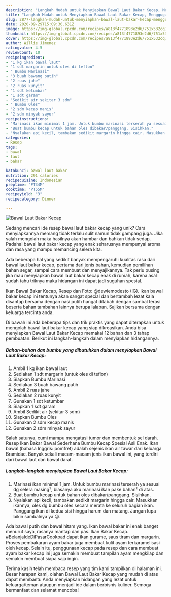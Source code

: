 ```yaml
---
description: "Langkah Mudah untuk Menyiapkan Bawal Laut Bakar Kecap, Menggugah Selera"
title: "Langkah Mudah untuk Menyiapkan Bawal Laut Bakar Kecap, Menggugah Selera"
slug: 2877-langkah-mudah-untuk-menyiapkan-bawal-laut-bakar-kecap-menggugah-selera
date: 2020-09-29T15:09:30.631Z
image: https://img-global.cpcdn.com/recipes/a813f4771893e2d6/751x532cq70/bawal-laut-bakar-kecap-foto-resep-utama.jpg
thumbnail: https://img-global.cpcdn.com/recipes/a813f4771893e2d6/751x532cq70/bawal-laut-bakar-kecap-foto-resep-utama.jpg
cover: https://img-global.cpcdn.com/recipes/a813f4771893e2d6/751x532cq70/bawal-laut-bakar-kecap-foto-resep-utama.jpg
author: Willie Jimenez
ratingvalue: 4.5
reviewcount: 10
recipeingredient:
- "1 kg ikan bawal laut"
- "1 sdt margarin untuk oles di teflon"
- " Bumbu Marinasi"
- "3 buah bawang putih"
- "2 ruas jahe"
- "2 ruas kunyit"
- "1 sdt ketumbar"
- "1 sdt garam"
- "Sedikit air sekitar 3 sdm"
- " Bumbu Oles"
- "2 sdm kecap manis"
- "2 sdm minyak sayur"
recipeinstructions:
- "Marinasi ikan minimal 1 jam. Untuk bumbu marinasi terserah ya sesuai dg selera masing², biasanya aku marinasi ikan pake bahan² di atas."
- "Buat bumbu kecap untuk bahan oles dibakar/panggang. Sisihkan."
- "Nyalakan api kecil, tambakan sedikit margarin hingga cair. Masukkan ikannya, oles dg bumbu oles secara merata ke seluruh bagian ikan. Panggang ikan di kedua sisi hingga harum dan matang. Jangan lupa bikin sambalnya ya 😉."
categories:
- Resep
tags:
- bawal
- laut
- bakar

katakunci: bawal laut bakar 
nutrition: 291 calories
recipecuisine: Indonesian
preptime: "PT34M"
cooktime: "PT55M"
recipeyield: "3"
recipecategory: Dinner

---
```



![Bawal Laut Bakar Kecap](https://img-global.cpcdn.com/recipes/a813f4771893e2d6/751x532cq70/bawal-laut-bakar-kecap-foto-resep-utama.jpg)

Sedang mencari ide resep bawal laut bakar kecap yang unik? Cara menyiapkannya memang tidak terlalu sulit namun tidak gampang juga. Jika salah mengolah maka hasilnya akan hambar dan bahkan tidak sedap. Padahal bawal laut bakar kecap yang enak seharusnya mempunyai aroma dan rasa yang mampu memancing selera kita.

Ada beberapa hal yang sedikit banyak mempengaruhi kualitas rasa dari bawal laut bakar kecap, pertama dari jenis bahan, kemudian pemilihan bahan segar, sampai cara membuat dan menyajikannya. Tak perlu pusing jika mau menyiapkan bawal laut bakar kecap enak di rumah, karena asal sudah tahu triknya maka hidangan ini dapat jadi suguhan spesial.

Ikan Bawal Bakar Kecap, Resep dan Foto: @dewiemodesto (IG). Ikan bawal bakar kecap ini tentunya akan sangat special dan bertambah lezat kala disantap bersama dengan nasi putih hangat ditabah dengan sambal terasi beserta bahan tambahan lainnya berupa lalaban. Sajikan bersama dengan keluarga tercinta anda.


Di bawah ini ada beberapa tips dan trik praktis yang dapat diterapkan untuk mengolah bawal laut bakar kecap yang siap dikreasikan. Anda bisa menyiapkan Bawal Laut Bakar Kecap memakai 12 bahan dan 3 tahap pembuatan. Berikut ini langkah-langkah dalam menyiapkan hidangannya.

<!--inarticleads1-->

##### Bahan-bahan dan bumbu yang dibutuhkan dalam menyiapkan Bawal Laut Bakar Kecap:

1. Ambil 1 kg ikan bawal laut
1. Sediakan 1 sdt margarin (untuk oles di teflon)
1. Siapkan  Bumbu Marinasi
1. Sediakan 3 buah bawang putih
1. Ambil 2 ruas jahe
1. Sediakan 2 ruas kunyit
1. Gunakan 1 sdt ketumbar
1. Siapkan 1 sdt garam
1. Ambil Sedikit air (sekitar 3 sdm)
1. Siapkan  Bumbu Oles
1. Gunakan 2 sdm kecap manis
1. Gunakan 2 sdm minyak sayur


Salah satunya, cumi mampu mengatasi tumor dan membentuk sel darah. Resep Ikan Bakar Bawal Sederhana Bumbu Kecap Spesial Asli Enak. Ikan bawal (bahasa Inggris: pomfret) adalah sejenis ikan air tawar dari keluarga Bramidae. Banyak sekali macam-macam jenis ikan bawal ini, yang terdiri dari bawal laut dan bawal darat. 

<!--inarticleads2-->

##### Langkah-langkah menyiapkan Bawal Laut Bakar Kecap:

1. Marinasi ikan minimal 1 jam. Untuk bumbu marinasi terserah ya sesuai dg selera masing², biasanya aku marinasi ikan pake bahan² di atas.
1. Buat bumbu kecap untuk bahan oles dibakar/panggang. Sisihkan.
1. Nyalakan api kecil, tambakan sedikit margarin hingga cair. Masukkan ikannya, oles dg bumbu oles secara merata ke seluruh bagian ikan. Panggang ikan di kedua sisi hingga harum dan matang. Jangan lupa bikin sambalnya ya 😉.


Ada bawal putih dan bawal hitam yang. Ikan bawal bakar ini enak banget menurut saya, rasanya mantap dan pas. Ikan Bakar Kecap. #BelanjaIdeDiPasarCookpad dapat ikan gurame, saus tiram dan margarin. Proses pembakaran ayam bakar juga membuat kulit ayam terkaramelisasi oleh kecap. Selain itu, penggunaan kecap pada resep dan cara membuat ayam bakar kecap ini juga semakin membuat tampilan ayam mengkilap dan semakin membuat siapa saja ingin. 

Terima kasih telah membaca resep yang tim kami tampilkan di halaman ini. Besar harapan kami, olahan Bawal Laut Bakar Kecap yang mudah di atas dapat membantu Anda menyiapkan hidangan yang lezat untuk keluarga/teman ataupun menjadi ide dalam berbisnis kuliner. Semoga bermanfaat dan selamat mencoba!
